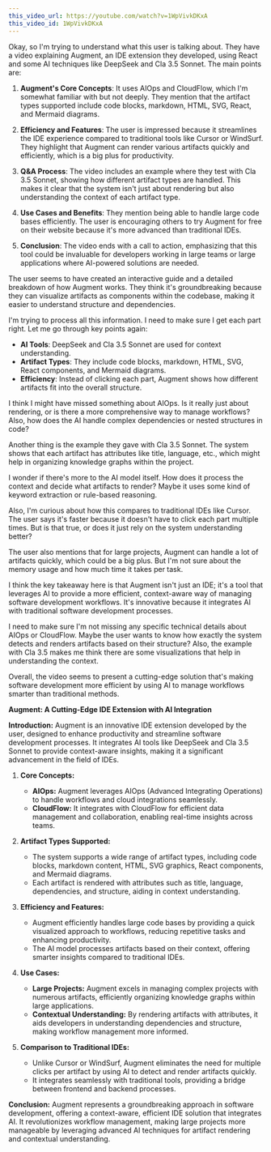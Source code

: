 ```yaml
---
this_video_url: https://youtube.com/watch?v=1WpVivkDKxA
this_video_id: 1WpVivkDKxA
---
```

<think>
Okay, so I'm trying to understand what this user is talking about. They have a video explaining Augment, an IDE extension they developed, using React and some AI techniques like DeepSeek and Cla 3.5 Sonnet. The main points are:

1. **Augment's Core Concepts**: It uses AIOps and CloudFlow, which I'm somewhat familiar with but not deeply. They mention that the artifact types supported include code blocks, markdown, HTML, SVG, React, and Mermaid diagrams.

2. **Efficiency and Features**: The user is impressed because it streamlines the IDE experience compared to traditional tools like Cursor or WindSurf. They highlight that Augment can render various artifacts quickly and efficiently, which is a big plus for productivity.

3. **Q&A Process**: The video includes an example where they test with Cla 3.5 Sonnet, showing how different artifact types are handled. This makes it clear that the system isn't just about rendering but also understanding the context of each artifact type.

4. **Use Cases and Benefits**: They mention being able to handle large code bases efficiently. The user is encouraging others to try Augment for free on their website because it's more advanced than traditional IDEs.

5. **Conclusion**: The video ends with a call to action, emphasizing that this tool could be invaluable for developers working in large teams or large applications where AI-powered solutions are needed.

The user seems to have created an interactive guide and a detailed breakdown of how Augment works. They think it's groundbreaking because they can visualize artifacts as components within the codebase, making it easier to understand structure and dependencies.

I'm trying to process all this information. I need to make sure I get each part right. Let me go through key points again:

- **AI Tools**: DeepSeek and Cla 3.5 Sonnet are used for context understanding.
- **Artifact Types**: They include code blocks, markdown, HTML, SVG, React components, and Mermaid diagrams.
- **Efficiency**: Instead of clicking each part, Augment shows how different artifacts fit into the overall structure.

I think I might have missed something about AIOps. Is it really just about rendering, or is there a more comprehensive way to manage workflows? Also, how does the AI handle complex dependencies or nested structures in code?

Another thing is the example they gave with Cla 3.5 Sonnet. The system shows that each artifact has attributes like title, language, etc., which might help in organizing knowledge graphs within the project.

I wonder if there's more to the AI model itself. How does it process the context and decide what artifacts to render? Maybe it uses some kind of keyword extraction or rule-based reasoning.

Also, I'm curious about how this compares to traditional IDEs like Cursor. The user says it's faster because it doesn't have to click each part multiple times. But is that true, or does it just rely on the system understanding better?

The user also mentions that for large projects, Augment can handle a lot of artifacts quickly, which could be a big plus. But I'm not sure about the memory usage and how much time it takes per task.

I think the key takeaway here is that Augment isn't just an IDE; it's a tool that leverages AI to provide a more efficient, context-aware way of managing software development workflows. It's innovative because it integrates AI with traditional software development processes.

I need to make sure I'm not missing any specific technical details about AIOps or CloudFlow. Maybe the user wants to know how exactly the system detects and renders artifacts based on their structure? Also, the example with Cla 3.5 makes me think there are some visualizations that help in understanding the context.

Overall, the video seems to present a cutting-edge solution that's making software development more efficient by using AI to manage workflows smarter than traditional methods.
</think>

**Augment: A Cutting-Edge IDE Extension with AI Integration**

**Introduction:**
Augment is an innovative IDE extension developed by the user, designed to enhance productivity and streamline software development processes. It integrates AI tools like DeepSeek and Cla 3.5 Sonnet to provide context-aware insights, making it a significant advancement in the field of IDEs.

1. **Core Concepts:**
   - **AIOps:** Augment leverages AIOps (Advanced Integrating Operations) to handle workflows and cloud integrations seamlessly.
   - **CloudFlow:** It integrates with CloudFlow for efficient data management and collaboration, enabling real-time insights across teams.

2. **Artifact Types Supported:**
   - The system supports a wide range of artifact types, including code blocks, markdown content, HTML, SVG graphics, React components, and Mermaid diagrams.
   - Each artifact is rendered with attributes such as title, language, dependencies, and structure, aiding in context understanding.

3. **Efficiency and Features:**
   - Augment efficiently handles large code bases by providing a quick visualized approach to workflows, reducing repetitive tasks and enhancing productivity.
   - The AI model processes artifacts based on their context, offering smarter insights compared to traditional IDEs.

4. **Use Cases:**
   - **Large Projects:** Augment excels in managing complex projects with numerous artifacts, efficiently organizing knowledge graphs within large applications.
   - **Contextual Understanding:** By rendering artifacts with attributes, it aids developers in understanding dependencies and structure, making workflow management more informed.

5. **Comparison to Traditional IDEs:**
   - Unlike Cursor or WindSurf, Augment eliminates the need for multiple clicks per artifact by using AI to detect and render artifacts quickly.
   - It integrates seamlessly with traditional tools, providing a bridge between frontend and backend processes.

**Conclusion:**
Augment represents a groundbreaking approach in software development, offering a context-aware, efficient IDE solution that integrates AI. It revolutionizes workflow management, making large projects more manageable by leveraging advanced AI techniques for artifact rendering and contextual understanding.
